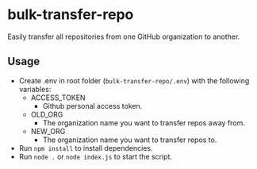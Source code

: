 # bulk-transfer-repo

Easily transfer all repositories from one GitHub organization to another.

## Usage

- Create .env in root folder (`bulk-transfer-repo/.env`) with the following variables:
  - ACCESS_TOKEN
    - Github personal access token.
  - OLD_ORG
    - The organization name you want to transfer repos away from.
  - NEW_ORG
    - The organization name you want to transfer repos to.
- Run `npm install` to install dependencies.
- Run `node .` or `node index.js` to start the script.
